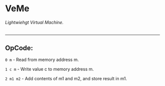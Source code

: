 # VeMe
###### Lightwiehgt Virtual Machine.
---

## OpCode:

`0 m` - Read from memory address m.

`1 c m` - Write value c to memory address m.

`2 m1 m2` - Add contents of m1 and m2, and store result in m1.
